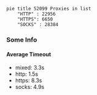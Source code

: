 
```mermaid
pie title 52099 Proxies in list
    "HTTP" : 22956
    "HTTPS": 6650
    "SOCKS" : 28384
```

### Some Info
#### Average Timeout

- mixed: 3.3s
- http: 1.5s
- https: 8.3s
- socks: 4.9s